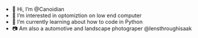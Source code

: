 - 👋 Hi, I’m @Canoidian
- 👀 I’m interested in optomiztion on low end computer
- 🌱 I’m currently learning about how to code in Python
- 📷 Am also a automotive and landscape photograper @lensthroughisaak

<!---
Canoidian/Canoidian is a ✨ special ✨ repository because its `README.md` (this file) appears on your GitHub profile.
You can click the Preview link to take a look at your changes.
--->
